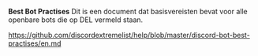 **Best Bot Practises** Dit is een document dat basisvereisten bevat voor alle openbare bots die op DEL vermeld staan.

<https://github.com/discordextremelist/help/blob/master/discord-bot-best-practises/en.md>